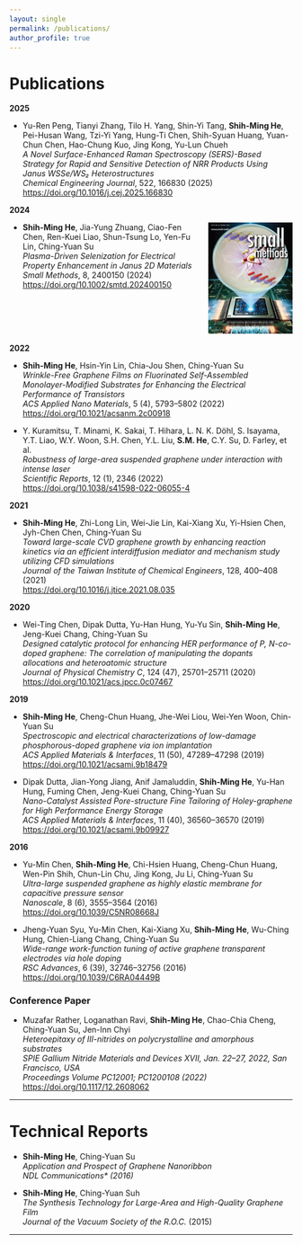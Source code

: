 ```yaml
---
layout: single
permalink: /publications/
author_profile: true
---
```


Publications
======
**2025**  
- Yu-Ren Peng, Tianyi Zhang, Tilo H. Yang, Shin-Yi Tang, <b>Shih-Ming He</b>, Pei-Husan Wang, Tzi-Yi Yang, Hung-Ti Chen, Shih-Syuan Huang, Yuan-Chun Chen, Hao-Chung Kuo, Jing Kong, Yu-Lun Chueh<br>
    <i>A Novel Surface-Enhanced Raman Spectroscopy (SERS)-Based Strategy for Rapid and Sensitive Detection of NRR Products Using Janus WSSe/WS₂ Heterostructures</i><br>
    <i>Chemical Engineering Journal</i>, 522, 166830 (2025)<br>
    <a href="https://doi.org/10.1016/j.cej.2025.166830" target="_blank">
      https://doi.org/10.1016/j.cej.2025.166830
    </a>

**2024**  
- <div style="display: flex; justify-content: space-between; align-items: flex-start;">
  <div style="flex: 1; padding-right: 10px;">
    <b>Shih-Ming He</b>, Jia-Yung Zhuang, Ciao-Fen Chen, Ren-Kuei Liao, Shun-Tsung Lo, Yen-Fu Lin, Ching-Yuan Su<br>
    <i>Plasma-Driven Selenization for Electrical Property Enhancement in Janus 2D Materials</i><br>
    <i>Small Methods</i>, 8, 2400150 (2024)<br>
    <a href="https://doi.org/10.1002/smtd.202400150" target="_blank">
      https://doi.org/10.1002/smtd.202400150
    </a>
  </div>
  <div style="flex:0 0 150px;">
    <img src="/images/sm.jpg" alt="Front Cover" style="max-width: 100%;">
  </div>

**2022**  
- <b>Shih-Ming He</b>, Hsin-Yin Lin, Chia-Jou Shen, Ching-Yuan Su<br>
    <i>Wrinkle-Free Graphene Films on Fluorinated Self-Assembled Monolayer-Modified Substrates for Enhancing the Electrical Performance of Transistors</i><br>
    <i>ACS Applied Nano Materials</i>, 5 (4), 5793–5802 (2022)<br>
    <a href="https://doi.org/10.1021/acsanm.2c00918" target="_blank">
      https://doi.org/10.1021/acsanm.2c00918
    </a>

- Y. Kuramitsu, T. Minami, K. Sakai, T. Hihara, L. N. K. Döhl, S. Isayama, Y.T. Liao, W.Y. Woon, S.H. Chen, Y.L. Liu, **S.M. He**, C.Y. Su, D. Farley, et al. <br>
    <i>Robustness of large-area suspended graphene under interaction with intense laser</i><br>
    <i>Scientific Reports</i>, 12 (1), 2346 (2022)<br>
    <a href="https://doi.org/10.1038/s41598-022-06055-4" target="_blank">
      https://doi.org/10.1038/s41598-022-06055-4
    </a>

**2021**  
- **Shih-Ming He**, Zhi-Long Lin, Wei-Jie Lin, Kai-Xiang Xu, Yi-Hsien Chen, Jyh-Chen Chen, Ching-Yuan Su<br>
    <i>Toward large-scale CVD graphene growth by enhancing reaction kinetics via an efficient interdiffusion mediator and mechanism study utilizing CFD simulations</i><br>
    <i>Journal of the Taiwan Institute of Chemical Engineers</i>, 128, 400–408 (2021)<br>
    <a href="https://doi.org/10.1016/j.jtice.2021.08.035" target="_blank">
      https://doi.org/10.1016/j.jtice.2021.08.035
    </a>

**2020**  
- Wei-Ting Chen, Dipak Dutta, Yu-Han Hung, Yu-Yu Sin, **Shih-Ming He**, Jeng-Kuei Chang, Ching-Yuan Su<br>
    <i>Designed catalytic protocol for enhancing HER performance of P, N-co-doped graphene: The correlation of manipulating the dopants allocations and heteroatomic structure</i><br>
    <i>Journal of Physical Chemistry C</i>, 124 (47), 25701–25711 (2020)<br>
    <a href="https://doi.org/10.1021/acs.jpcc.0c07467" target="_blank">
      https://doi.org/10.1021/acs.jpcc.0c07467
    </a>

**2019**  
- **Shih-Ming He**, Cheng-Chun Huang, Jhe-Wei Liou, Wei-Yen Woon, Chin-Yuan Su<br>
    <i>Spectroscopic and electrical characterizations of low-damage phosphorous-doped graphene via ion implantation</i><br>
    <i>ACS Applied Materials & Interfaces</i>, 11 (50), 47289–47298 (2019)<br>
    <a href="https://doi.org/10.1021/acsami.9b18479" target="_blank">
      https://doi.org/10.1021/acsami.9b18479
    </a>

- Dipak Dutta, Jian-Yong Jiang, Anif Jamaluddin, **Shih-Ming He**, Yu-Han Hung, Fuming Chen, Jeng-Kuei Chang, Ching-Yuan Su<br>
    <i>Nano-Catalyst Assisted Pore-structure Fine Tailoring of Holey-graphene for High Performance Energy Storage</i><br>
    <i>ACS Applied Materials & Interfaces</i>, 11 (40), 36560–36570 (2019)<br>
    <a href="https://doi.org/10.1021/acsami.9b09927" target="_blank">
      https://doi.org/10.1021/acsami.9b09927
    </a>
    
**2016**  
- Yu-Min Chen, **Shih-Ming He**, Chi-Hsien Huang, Cheng-Chun Huang, Wen-Pin Shih, Chun-Lin Chu, Jing Kong, Ju Li, Ching-Yuan Su<br>
    <i>Ultra-large suspended graphene as highly elastic membrane for capacitive pressure sensor</i><br>
    <i>Nanoscale</i>, 8 (6), 3555–3564 (2016)<br>
    <a href="doi.org/10.1039/C5NR08668J" target="_blank">
      https://doi.org/10.1039/C5NR08668J
    </a>

- Jheng-Yuan Syu, Yu-Min Chen, Kai-Xiang Xu, **Shih-Ming He**, Wu-Ching Hung, Chien-Liang Chang, Ching-Yuan Su<br>
    <i>Wide-range work-function tuning of active graphene transparent electrodes via hole doping</i><br>
    <i>RSC Advances</i>, 6 (39), 32746–32756 (2016)<br>
    <a href="https://doi.org/10.1039/C6RA04449B" target="_blank">
      https://doi.org/10.1039/C6RA04449B
    </a>

### Conference Paper

- Muzafar Rather, Loganathan Ravi, **Shih-Ming He**, Chao-Chia Cheng, Ching-Yuan Su, Jen-Inn Chyi<br>
    <i>Heteroepitaxy of III-nitrides on polycrystalline and amorphous substrates</i><br>
    <i>SPIE Gallium Nitride Materials and Devices XVII, Jan. 22–27, 2022, San Francisco, USA</i><br>
    <i>Proceedings Volume PC12001; PC1200108 (2022)</i><br>
    <a href="https://doi.org/10.1117/12.2608062" target="_blank">
      https://doi.org/10.1117/12.2608062
    </a>

<hr class="bold">

Technical Reports
======

- **Shih-Ming He**, Ching-Yuan Su<br>
    <i>Application and Prospect of Graphene Nanoribbon</i><br>
    <i>NDL Communications* (2016)</i><br>

- **Shih-Ming He**, Ching-Yuan Suh<br>
    <i>The Synthesis Technology for Large-Area and High-Quality Graphene Film</i><br>
    <i>Journal of the Vacuum Society of the R.O.C.</i> (2015)<br>

<hr class="bold">
